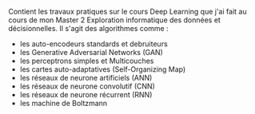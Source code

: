 Contient les travaux pratiques sur le cours Deep Learning que j'ai fait au cours de mon Master 2 Exploration informatique des données et décisionnelles.
Il s'agit des algorithmes comme :
- les auto-encodeurs standards et debruiteurs
- les Generative Adversarial Networks (GAN)
- les perceptrons simples et Multicouches
- les cartes auto-adaptatives (Self-Organizing Map)
- les réseaux de neurone artificiels (ANN)
- les réseaux de neurone convolutif (CNN)
- les réseaux de neurone récurrent (RNN)
- les machine de Boltzmann
